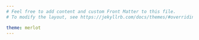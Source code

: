```yaml
---
# Feel free to add content and custom Front Matter to this file.
# To modify the layout, see https://jekyllrb.com/docs/themes/#overriding-theme-defaults

theme: merlot
---
```

